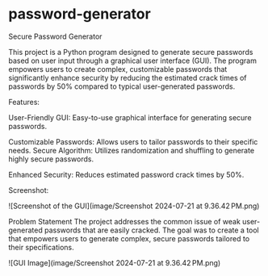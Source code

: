 # password-generator

Secure Password Generator

This project is a Python program designed to generate secure passwords based on user input through a graphical user interface (GUI). The program empowers users to create complex, customizable passwords that significantly enhance security by reducing the estimated crack times of passwords by 50% compared to typical user-generated passwords.

Features:

User-Friendly GUI: Easy-to-use graphical interface for generating secure passwords.

Customizable Passwords: Allows users to tailor passwords to their specific needs.
Secure Algorithm: Utilizes randomization and shuffling to generate highly secure passwords.

Enhanced Security: Reduces estimated password crack times by 50%.

Screenshot:

![Screenshot of the GUI](image/Screenshot 2024-07-21 at 9.36.42 PM.png)


Problem Statement
The project addresses the common issue of weak user-generated passwords that are easily cracked. The goal was to create a tool that empowers users to generate complex, secure passwords tailored to their specifications.

![GUI Image](image/Screenshot 2024-07-21 at 9.36.42 PM.png)
